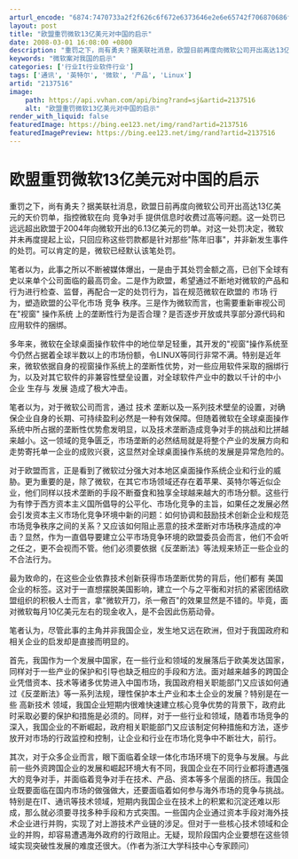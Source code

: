 ```yaml
---
arturl_encode: "6874:7470733a2f2f626c6f672e6373646e2e6e65742f706870686f:742f61727469636c652f64657461696c732f32313337353136"
layout: post
title: "欧盟重罚微软13亿美元对中国的启示"
date: 2008-03-01 16:08:00 +0800
description: "重罚之下，尚有勇夫？据美联社消息，欧盟日前再度向微软公司开出高达13亿美元的天价罚单，指控微软在向竞"
keywords: "微软案对我国的启示"
categories: ['行业It行业软件行业']
tags: ['通讯', '英特尔', '微软', '产品', 'Linux']
artid: "2137516"
image:
    path: https://api.vvhan.com/api/bing?rand=sj&artid=2137516
    alt: "欧盟重罚微软13亿美元对中国的启示"
render_with_liquid: false
featuredImage: https://bing.ee123.net/img/rand?artid=2137516
featuredImagePreview: https://bing.ee123.net/img/rand?artid=2137516
---
```


# 欧盟重罚微软13亿美元对中国的启示

重罚之下，尚有勇夫？据美联社消息，欧盟日前再度向微软公司开出高达13亿美元的天价罚单，指控微软在向
竞争对手
提供信息时收费过高等问题。这一处罚已远远超出欧盟于2004年向微软开出的6.13亿美元的罚单。对这一处罚决定，微软并未再度提起上讼，只回应称这些罚款都是针对那些"陈年旧事"，并非新发生事件的处罚。可以肯定的是，微软已经默认该笔处罚。
  
  
笔者以为，此事之所以不断被媒体爆出，一是由于其处罚金额之高，已创下全球有史以来单个公司面临的最高罚金。二是作为欧盟，希望通过不断地对微软的产品和行为进行检查、监督，再配合一定的处罚行为，旨在规范微软在欧盟的
市场
行为，塑造欧盟的公平化市场
竞争
秩序。三是作为微软而言，也需要重新审视公司在"视窗"
操作系统
上的垄断性行为是否合理？是否逐步开放或共享部分源代码和应用软件的捆绑。
  
  
多年来，微软在全球桌面操作软件中的地位举足轻重，其开发的"视窗"操作系统至今仍然占据着全球半数以上的市场份额，令LINUX等同行非常不满。特别是近年来，微软依据自身的视窗操作系统上的垄断性优势，对一些应用软件采取的捆绑行为，以及对其它软件的非兼容性壁垒设置，对全球软件产业中的数以千计的中小
企业
生存与
发展
造成了极大冲击。
  
  
笔者以为，对于微软公司而言，通过
技术
垄断以及一系列技术壁垒的设置，对确保企业自身的长期、可持续盈利必然是一种有效保障。但随着微软在全球桌面操作系统中所占据的垄断性优势愈发明显，以及技术垄断造成竞争对手的挑战和比拼越来越小。这一领域的竞争匮乏，市场垄断的必然结局就是将整个产业的发展方向和走势寄托单一企业的成败兴衰，这显然对全球桌面操作系统的发展是异常危险的。
  
  
对于欧盟而言，正是看到了微软过分强大对本地区桌面操作系统企业和行业的威胁。更为重要的是，除了微软，在其它市场领域还存在着苹果、英特尔等近似企业，他们同样以技术垄断的手段不断蚕食和独享全球越来越大的市场分额。这些行为有悖于西方资本主义国所倡导的公平化、市场化竞争的主旨，如果任之发展必然会引发资本主义市场化竞争环境中新的问题：如何协调和鼓励技术创新企业和规范市场竞争秩序之间的关系？又应该如何阻止恶意的技术垄断对市场秩序造成的冲击？显然，作为一直倡导要建立公平市场竞争环境的欧盟委员会而言，他们不会听之任之，更不会视而不管。他们必须要依据《反垄断法》等法规来矫正一些企业的不合法行为。
  
  
最为致命的，在这些企业依靠技术创新获得市场垄断优势的背后，他们都有
美国
企业的标签。这对于一直想摆脱美国影响，建立一个与之平衡和对抗的紧密团结欧盟组织的积极人士而言，拿"微软开刀，杀一儆百"的效果显然是不错的。毕竟，面对微软每月10亿美元左右的现金收入，是不会因此伤筋动骨。
  
  
笔者认为，尽管此事的主角并非我国企业，发生地又远在欧洲，但对于我国政府和相关企业的启发却是直接而明显的。
  
  
首先，我国作为一个发展中国家，在一些行业和领域的发展落后于欧美发达国家，同样对于一些产业的保护和引导也缺乏相应的手段和方法。面对越来越多的跨国企业凭借资本、技术等诸多优势进入中国市场，我国政府相关职能部门又应该如何通过《反垄断法》等一系列法规，理性保护本土产业和本土企业的发展？特别是在一些
高新技术
领域，我国企业短期内很难快速建立核心竞争优势的背景下，政府此时采取必要的保护和措施是必须的。同样，对于一些行业和领域，随着市场竞争的深入，我国企业的不断崛起，政府相关职能部门又应该制定何种措施和方法，逐步放开对市场的行政监控和控制，让企业和行业在市场化竞争中不断壮大，前行。
  
  
其次，对于众多企业而言，眼下面临着全球一体化市场环境下的竞争与发展。与此前一些外资跨国企业的发展和崛起环境大有不同，我国企业在不同行业都将遭遇强大的竞争对手，并面临着竞争对手在技术、产品、资本等多个层面的挤压。我国企业既要面临在国内市场的做强做大，还要面临着如何参与海外市场的竞争与挑战。特别是在IT、通讯等技术领域，短期内我国企业在技术上的积累和沉淀还难以形成，那么就必须要寻找多种手段和方式突围。一些国内企业通过资本手段对海外技术企业进行并购，实现了对上游技术产业链的涉足。但对于一些核心技术领域和企业的并购，却容易遭遇海外政府的行政阻止。无疑，现阶段国内企业要想在这些领域实现突破性发展的难度还很大。（作者为浙江大学科技中心专家顾问）